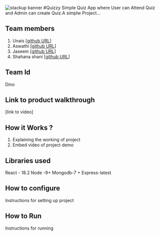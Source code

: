 ![stackup banner](https://github.com/uncode11/sample/assets/127462092/ca27e233-ff3b-4830-add4-57658152f341)
#Quizzy
Simple Quiz App where User can Attend Quiz and Admin can create Quiz.A simplw Project...
## Team members
1. Unais [[github URL](https://github.com/uncode11)]
2. Aswathi [[github URL](https://github.com/Aswathivalsan)]
3. Jaseem [[github URL](https://github.com/JASEEMCTR)]
4. Shahana shani [[github URL](https://github.com/Shahanashani)]
## Team Id
Dino
## Link to product walkthrough
[link to video]
## How it Works ?
1. Explaining the working of project
2. Embed video of project demo
## Libraries used
React - 18.2
Node -9+
Mongodb-7 +
Express-latest
## How to configure
Instructions for setting up project
## How to Run
Instructions for running
